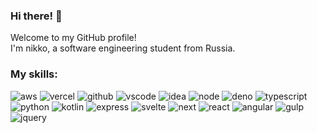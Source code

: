 ### Hi there! 👋

Welcome to my GitHub profile!<br/>
I'm nikko, a software engineering student from Russia.

### My skills:

![aws](https://img.shields.io/badge/aws-%23FF9900.svg?style=flat-square&logo=amazon-aws&logoColor=white)
![vercel](https://img.shields.io/badge/vercel-%23000000.svg?style=flat-square&logo=vercel&logoColor=white)
![github](https://img.shields.io/badge/github-%23121011.svg?style=flat-sqaure&logo=github&logoColor=white)
![vscode](https://img.shields.io/badge/vscode-0078d7.svg?style=flat-square&logo=visual-studio-code&logoColor=white)
![idea](https://img.shields.io/badge/idea-000000.svg?style=flat-square&logo=intellij-idea&logoColor=white)
![node](https://img.shields.io/badge/node.js-6DA55F?style=flat-square&logo=node.js&logoColor=white)
![deno](https://img.shields.io/badge/deno-000000?style=flat-square&logo=deno&logoColor=white)
![typescript](https://img.shields.io/badge/typescript-%23007ACC.svg?style=flat-square&logo=typescript&logoColor=white)
![python](https://img.shields.io/badge/python-3670A0?style=flat-square&logo=python&logoColor=ffdd54)
![kotlin](https://img.shields.io/badge/kotlin-%230095D5.svg?style=flat-square&logo=kotlin&logoColor=white)
![express](https://img.shields.io/badge/express.js-%23404d59.svg?style=flat-square&logo=express&logoColor=%2361DAFB)
![svelte](https://img.shields.io/badge/svelte-%23f1413d.svg?style=flat-square&logo=svelte&logoColor=white)
![next](https://img.shields.io/badge/next-black?style=flat-square&logo=next.js&logoColor=white)
![react](https://img.shields.io/badge/react-%2320232a.svg?style=flat-square&logo=react&logoColor=%2361DAFB)
![angular](https://img.shields.io/badge/angular-%23DD0031.svg?style=flat-square&logo=angular&logoColor=white)
![gulp](https://img.shields.io/badge/gulp-%23CF4647.svg?style=flat-square&logo=gulp&logoColor=white)
![jquery](https://img.shields.io/badge/jquery-%230769AD.svg?style=flat-square&logo=jquery&logoColor=white)


<!--
**T3RRY4/T3RRY4** is a ✨ _special_ ✨ repository because its `README.md` (this file) appears on your GitHub profile.

Here are some ideas to get you started:

- 🔭 I’m currently working on ...
- 🌱 I’m currently learning ...
- 👯 I’m looking to collaborate on ...
- 🤔 I’m looking for help with ...
- 💬 Ask me about ...
- 📫 How to reach me: ...
- 😄 Pronouns: ...
- ⚡ Fun fact: ...
-->
